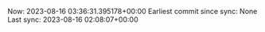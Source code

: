 Now: 2023-08-16 03:36:31.395178+00:00 Earliest commit since sync: None Last sync: 2023-08-16 02:08:07+00:00
